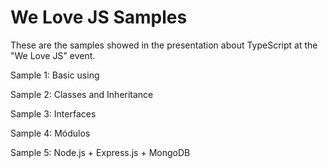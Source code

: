 We Love JS Samples
==============================

These are the samples showed in the presentation about TypeScript at the "We Love JS" event.


Sample 1: Basic using


Sample 2: Classes and Inheritance


Sample 3: Interfaces


Sample 4: Módulos


Sample 5: Node.js + Express.js + MongoDB
